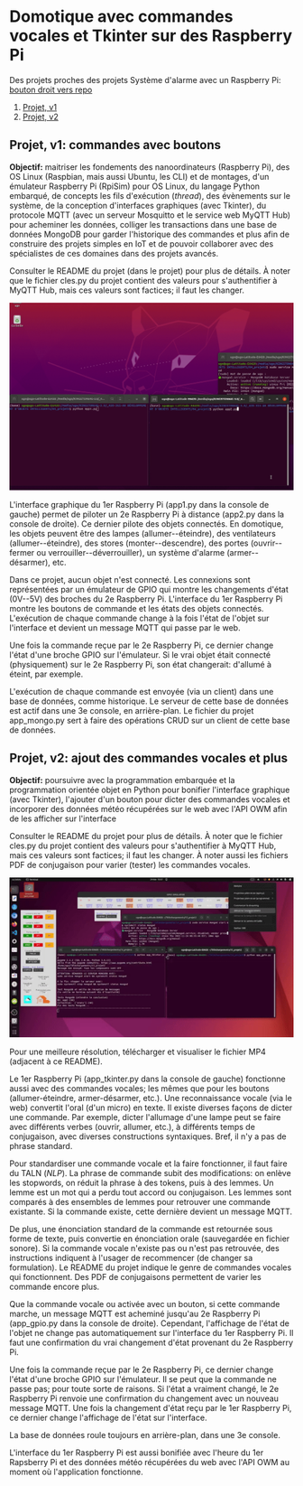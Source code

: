 # Domotique avec commandes vocales et Tkinter sur des Raspberry Pi

Des projets proches des projets Système d'alarme avec un Raspberry Pi: <a href="https://github.com/ugolabo/systeme_alarme_rpi">bouton droit vers repo</a>

1. [Projet, v1](#projet-v1-commandes-avec-boutons)
2. [Projet, v2](#projet-v2-ajout-des-commandes-vocales-et-plus)

## Projet, v1: commandes avec boutons

**Objectif:** maitriser les fondements des nanoordinateurs (Raspberry Pi), des OS Linux (Raspbian, mais aussi Ubuntu, les CLI) et de montages, d'un émulateur Raspberry Pi (RpiSim) pour OS Linux, du langage Python embarqué, de concepts les fils d'exécution (*thread*), des évènements sur le système, de la conception d'interfaces graphiques (avec Tkinter), du protocole MQTT (avec un serveur Mosquitto et le service web MyQTT Hub) pour acheminer les données, colliger les transactions dans une base de données MongoDB pour garder l'historique des commandes et plus afin de construire des projets simples en IoT et de pouvoir collaborer avec des spécialistes de ces domaines dans des projets avancés.

Consulter le README du projet (dans le projet) pour plus de détails. À noter que le fichier cles.py du projet contient des valeurs pour s'authentifier à MyQTT Hub, mais ces valeurs sont factices; il faut les changer.

<img src="img/projet_v1.gif" alt="" width="800">

L'interface graphique du 1er Raspberry Pi (app1.py dans la console de gauche) permet de piloter un 2e Raspberry Pi à distance (app2.py dans la console de droite). Ce dernier pilote des objets connectés. En domotique, les objets peuvent être des lampes (allumer--éteindre), des ventilateurs (allumer--éteindre), des stores (monter--descendre), des portes (ouvrir--fermer ou verrouiller--déverrouiller), un système d'alarme (armer--désarmer), etc.

Dans ce projet, aucun objet n'est connecté. Les connexions sont représentées par un émulateur de GPIO qui montre les changements d'état (0V--5V) des broches du 2e Raspberry Pi. L'interface du 1er Raspberry Pi montre les boutons de commande et les états des objets connectés. L'exécution de chaque commande change à la fois l'état de l'objet sur l'interface et devient un message MQTT qui passe par le web.

Une fois la commande reçue par le 2e Raspberry Pi, ce dernier change l'état d'une broche GPIO sur l'émulateur. Si le vrai objet était connecté (physiquement) sur le 2e Raspberry Pi, son état changerait: d'allumé à éteint, par exemple. 





L'exécution de chaque commande est envoyée (via un client) dans une base de données, comme historique. Le serveur de cette base de données est actif dans une 3e console, en arrière-plan. Le fichier du projet app_mongo.py sert à faire des opérations CRUD sur un client de cette base de données.

## Projet, v2: ajout des commandes vocales et plus

**Objectif:** poursuivre avec la programmation embarquée et la programmation orientée objet en Python pour bonifier l'interface graphique (avec Tkinter), l'ajouter d'un bouton pour dicter des commandes vocales et incorporer des données météo récupérées sur le web avec l'API OWM afin de les afficher sur l'interface

Consulter le README du projet pour plus de détails. À noter que le fichier cles.py du projet contient des valeurs pour s'authentifier à MyQTT Hub, mais ces valeurs sont factices; il faut les changer. À noter aussi les fichiers PDF de conjugaison pour varier (tester) les commandes vocales.

<img src="img/projet_v2.gif" alt="" width="800">

Pour une meilleure résolution, télécharger et visualiser le fichier MP4 (adjacent à ce README).

Le 1er Raspberry Pi (app_tkinter.py dans la console de gauche) fonctionne aussi avec des commandes vocales; les mêmes que pour les boutons (allumer-éteindre, armer-désarmer, etc.). Une reconnaissance vocale (via le web) convertit l'oral (d'un micro) en texte. Il existe diverses façons de dicter une commande. Par exemple, dicter l'allumage d'une lampe peut se faire avec différents verbes (ouvrir, allumer, etc.), à différents temps de conjugaison, avec diverses constructions syntaxiques. Bref, il n'y a pas de phrase standard.

Pour standardiser une commande vocale et la faire fonctionner, il faut faire du TALN (*NLP*). La phrase de commande subit des modifications: on enlève les stopwords, on réduit la phrase à des tokens, puis à des lemmes. Un lemme est un mot qui a perdu tout accord ou conjugaison. Les lemmes sont comparés à des ensembles de lemmes pour retrouver une commande existante. Si la commande existe, cette dernière devient un message MQTT.

De plus, une énonciation standard de la commande est retournée sous forme de texte, puis convertie en énonciation orale (sauvegardée en fichier sonore). Si la commande vocale n'existe pas ou n'est pas retrouvée, des instructions indiquent à l'usager de recommencer (de changer sa formulation). Le README du projet indique le genre de commandes vocales qui fonctionnent. Des PDF de conjugaisons permettent de varier les commande encore plus.

Que la commande vocale ou activée avec un bouton, si cette commande marche, un message MQTT est acheminé jusqu'au 2e Raspberry Pi (app_gpio.py dans la console de droite). Cependant, l'affichage de l'état de l'objet ne change pas automatiquement sur l'interface du 1er Raspberry Pi. Il faut une confirmation du vrai changement d'état provenant du 2e Raspberry Pi.

Une fois la commande reçue par le 2e Raspberry Pi, ce dernier change l'état d'une broche GPIO sur l'émulateur. Il se peut que la commande ne passe pas; pour toute sorte de raisons. Si l'état a vraiment changé, le 2e Raspberry Pi renvoie une confirmation du changement avec un nouveau message MQTT. Une fois la changement d'état reçu par le 1er Raspberry Pi, ce dernier change l'affichage de l'état sur l'interface.

La base de données roule toujours en arrière-plan, dans une 3e console. 

L'interface du 1er Raspberry Pi est aussi bonifiée avec l'heure du 1er Rapsberry Pi et des données météo récupérées du web avec l'API OWM au moment où l'application fonctionne.
